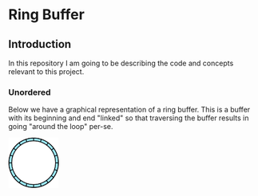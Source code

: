 # Ring Buffer

## Introduction

In this repository I am going to be describing the code and concepts relevant to this project. 

### Unordered

Below we have a graphical representation of a ring buffer. This is a buffer with its beginning and end "linked" so that traversing the buffer results in going "around the loop" per-se. 

<img src="/images/ringbufferblank.png" alt="Buffer Ring" title="Buffer Ring" width="20%">
